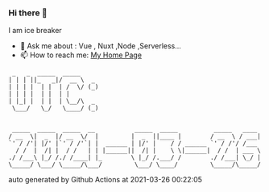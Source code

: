 ### Hi there 👋

I am ice breaker

- 💬 Ask me about : Vue , Nuxt ,Node ,Serverless...
- 📫 How to reach me: [My Home Page](https://icebreaker.top/)

```
 _   _  _____  _____     
| | | ||_   _|/  __ \  _ 
| | | |  | |  | /  \/ (_)
| | | |  | |  | |        
| |_| |  | |  | \__/\  _ 
 \___/   \_/   \____/ (_)
                         
                         
 _____  _____  _____  __           _____  _____          _____   ____ 
/ __  \|  _  |/ __  \/  |         |  _  ||____ |        / __  \ / ___|
`' / /'| |/' |`' / /'`| |  ______ | |/' |    / / ______ `' / /'/ /___ 
  / /  |  /| |  / /   | | |______||  /| |    \ \|______|  / /  | ___ \
./ /___\ |_/ /./ /____| |_        \ |_/ /.___/ /        ./ /___| \_/ |
\_____/ \___/ \_____/\___/         \___/ \____/         \_____/\_____/
```

auto generated by Github Actions at 2021-03-26 00:22:05
